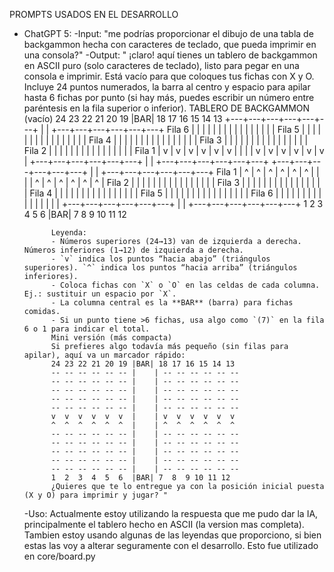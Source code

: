 PROMPTS USADOS EN EL DESARROLLO
- ChatGPT 5:
    -Input: "me podrías proporcionar el dibujo de una tabla de backgammon hecha con caracteres de teclado, que pueda imprimir en una consola?"
    -Output: 
           " ¡claro! aquí tienes un tablero de backgammon en ASCII puro (solo caracteres de teclado), listo para pegar en una consola e imprimir. Está vacío para que coloques tus fichas con X y O. Incluye 24 puntos numerados, la barra al centro y espacio para apilar hasta 6 fichas por punto (si hay más, puedes escribir un número entre paréntesis en la fila superior o inferior).
                                    TABLERO DE BACKGAMMON (vacío)
                    24  23  22  21  20  19   |BAR|   18  17  16  15  14  13
                    +---+---+---+---+---+---+  |   |  +---+---+---+---+---+---+
            Fila 6   |   |   |   |   |   |   |  |   |  |   |   |   |   |   |   |
            Fila 5   |   |   |   |   |   |   |  |   |  |   |   |   |   |   |   |
            Fila 4   |   |   |   |   |   |   |  |   |  |   |   |   |   |   |   |
            Fila 3   |   |   |   |   |   |   |  |   |  |   |   |   |   |   |   |
            Fila 2   |   |   |   |   |   |   |  |   |  |   |   |   |   |   |   |
            Fila 1   | v | v | v | v | v | v |  |   |  | v | v | v | v | v | v |
                    +---+---+---+---+---+---+  |   |  +---+---+---+---+---+---+
                    +---+---+---+---+---+---+  |   |  +---+---+---+---+---+---+
            Fila 1   | ^ | ^ | ^ | ^ | ^ | ^ |  |   |  | ^ | ^ | ^ | ^ | ^ | ^ |
            Fila 2   |   |   |   |   |   |   |  |   |  |   |   |   |   |   |   |
            Fila 3   |   |   |   |   |   |   |  |   |  |   |   |   |   |   |   |
            Fila 4   |   |   |   |   |   |   |  |   |  |   |   |   |   |   |   |
            Fila 5   |   |   |   |   |   |   |  |   |  |   |   |   |   |   |   |
            Fila 6   |   |   |   |   |   |   |  |   |  |   |   |   |   |   |   |
                    +---+---+---+---+---+---+  |   |  +---+---+---+---+---+---+
                    1   2   3   4   5   6    |BAR|    7   8   9  10  11  12

            Leyenda:
            - Números superiores (24→13) van de izquierda a derecha. Números inferiores (1→12) de izquierda a derecha.
            - `v` indica los puntos “hacia abajo” (triángulos superiores). `^` indica los puntos “hacia arriba” (triángulos inferiores).
            - Coloca fichas con `X` o `O` en las celdas de cada columna. Ej.: sustituir un espacio por `X`.
            - La columna central es la **BAR** (barra) para fichas comidas.
            - Si un punto tiene >6 fichas, usa algo como `(7)` en la fila 6 o 1 para indicar el total.
            Mini versión (más compacta)
            Si prefieres algo todavía más pequeño (sin filas para apilar), aquí va un marcador rápido:
            24 23 22 21 20 19 |BAR| 18 17 16 15 14 13
            -- -- -- -- -- -- |    | -- -- -- -- -- --
            -- -- -- -- -- -- |    | -- -- -- -- -- --
            -- -- -- -- -- -- |    | -- -- -- -- -- --
            -- -- -- -- -- -- |    | -- -- -- -- -- --
            -- -- -- -- -- -- |    | -- -- -- -- -- --
            v  v  v  v  v  v  |    | v  v  v  v  v  v
            ^  ^  ^  ^  ^  ^  |    | ^  ^  ^  ^  ^  ^
            -- -- -- -- -- -- |    | -- -- -- -- -- --
            -- -- -- -- -- -- |    | -- -- -- -- -- --
            -- -- -- -- -- -- |    | -- -- -- -- -- --
            -- -- -- -- -- -- |    | -- -- -- -- -- --
            -- -- -- -- -- -- |    | -- -- -- -- -- --
            1  2  3  4  5  6  |BAR| 7  8  9 10 11 12
            ¿Quieres que te lo entregue ya con la posición inicial puesta (X y O) para imprimir y jugar? "
    -Uso: Actualmente estoy utilizando la respuesta que me pudo dar la IA, principalmente el tablero hecho en ASCII (la version mas completa). Tambien estoy usando algunas de las leyendas que proporciono, si bien estas las voy a alterar seguramente con el desarrollo. Esto fue utilizado en core/board.py
